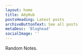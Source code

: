 ```yaml
---
layout: home
title: AdyHub
postsHeading: Latest posts
archiveButtonText: See all posts
metaDesc: 'Bloghead'
socialImage: ''
---
```


Random Notes.